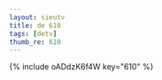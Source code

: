 ```yaml
--- 
layout: sieutv
title: de 610
tags: [detv]
thumb_re: 610
---
```

{% include oADdzK6f4W key="610" %} 
